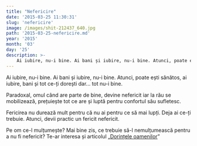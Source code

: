 ```yaml
---
title: "Nefericire"
date: '2015-03-25 11:30:31'
slug: 'nefericire'
image: /images/shit-212437_640.jpg
path: '2015-03-25-nefericire.md'
year: '2015'
month: '03'
day: '25'
description: >-
    Ai iubire, nu-i bine. Ai bani și iubire, nu-i bine. Atunci, poate ești sănătos, ai iubire, bani și tot ce-ți dorești dar... tot nu-i bine.Paradoxal, omul când are parte de bine, devine nefericit iar 
---
```

<div class="kg-card-markdown"><p>Ai iubire, nu-i bine. Ai bani și iubire, nu-i bine. Atunci, poate ești sănătos, ai iubire, bani și tot ce-ți dorești dar... tot nu-i bine.</p>
<p>Paradoxal, omul când are parte de bine, devine nefericit iar la rău se mobilizează, prețuiește tot ce are și luptă pentru confortul său sufletesc.</p>
<p>Fericirea nu durează mult pentru că nu ai pentru ce să mai lupți. Deja ai ce-ți trebuie. Atunci, devii practic un fericit nefericit.</p>
<p>Pe om ce-l mulțumește? Mai bine zis, ce trebuie să-l nemulțumească pentru a nu fi nefericit? Te-ar interesa și articolul „<a href="http://soulmatters.ro/2015/01/soularticole-ro/dorintele-oamenilor/" target="_blank">Dorințele oamenilor</a>”</p>
</div>
    